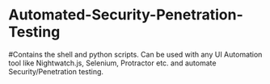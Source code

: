 # Automated-Security-Penetration-Testing
#Contains the shell and python scripts. Can be used with any UI Automation tool like Nightwatch.js, Selenium, Protractor etc. and automate Security/Penetration testing.
